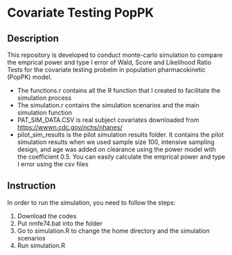 # Covariate Testing PopPK

## Description 
This repository is developed to conduct monte-carlo simulation to compare the emprical power and type I error of Wald, Score and Likelihood Ratio Tests for the covariate testing probelm in population pharmacokinetic (PopPK) model.

- The functions.r contains all the R function that I created to facilitate the simulation process
- The simulation.r contains the simulation scenarios and the main simulation function
- PAT_SIM_DATA.CSV is real subject covariates downloaded from https://wwwn.cdc.gov/nchs/nhanes/
- pilot_sim_results is the pilot simulation results folder. It contains the pilot simulation results when we used sample size 100, intensive sampling design, and age was added on clearance using the power model with the coefficient 0.5. You can easily calculate the emprical power and type I error using the csv files


## Instruction
In order to run the simulation, you need to follow the steps:

1. Download the codes
2. Put nmfe74.bat into the folder
3. Go to simulation.R to change the home directory and the simulation scenarios
4. Run simulation.R
 
